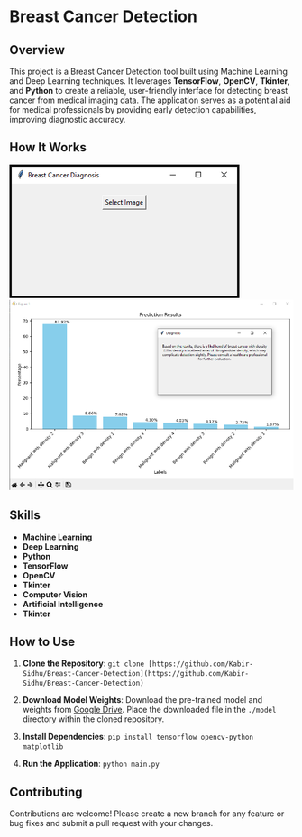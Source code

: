 # Breast Cancer Detection

## Overview
This project is a Breast Cancer Detection tool built using Machine Learning and Deep Learning techniques. It leverages **TensorFlow**, **OpenCV**, **Tkinter**, and **Python** to create a reliable, user-friendly interface for detecting breast cancer from medical imaging data. The application serves as a potential aid for medical professionals by providing early detection capabilities, improving diagnostic accuracy.

## How It Works
![Step 1: Upload Image](examples/image1.png)
![Step 2: Get Results](examples/image2.png)

## Skills
- **Machine Learning**
- **Deep Learning**
- **Python**
- **TensorFlow**
- **OpenCV**
- **Tkinter**
- **Computer Vision**
- **Artificial Intelligence**
- **Tkinter**

## How to Use
1. **Clone the Repository**:
    `git clone [https://github.com/Kabir-Sidhu/Breast-Cancer-Detection](https://github.com/Kabir-Sidhu/Breast-Cancer-Detection)`

2. **Download Model Weights**:
    Download the pre-trained model and weights from [Google Drive](https://drive.google.com/file/d/1sMbvTuQ5-DnFXnLMkTt1wx2xcIpqPkXu/view?usp=sharing).
    Place the downloaded file in the `./model` directory within the cloned repository.

3. **Install Dependencies**:
    `pip install tensorflow opencv-python matplotlib`

4. **Run the Application**:
    `python main.py`

## Contributing
Contributions are welcome! Please create a new branch for any feature or bug fixes and submit a pull request with your changes.
